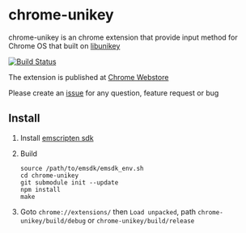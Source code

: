 # chrome-unikey
chrome-unikey is an chrome extension that provide input method for Chrome OS that built on [libunikey](https://github.com/vn-input/libunikey)

[![Build Status](https://travis-ci.org/vn-input/chrome-unikey.svg?branch=master)](https://travis-ci.org/vn-input/chrome-unikey)

The extension is published at [Chrome Webstore](https://chrome.google.com/webstore/detail/unikey-ime-ti%E1%BA%BFng-vi%E1%BB%87t-bet/onehcjejplajliiggjeimjkdfegpoiko/)

Please create an [issue](https://github.com/vn-input/chrome-unikey/issues) for any question, feature request or bug

## Install

1. Install [emscripten sdk](https://kripken.github.io/emscripten-site/docs/getting_started/downloads.html)
2. Build

    ```
    source /path/to/emsdk/emsdk_env.sh
    cd chrome-unikey
    git submodule init --update
    npm install
    make
    ```
3. Goto `chrome://extensions/` then `Load unpacked`, path `chrome-unikey/build/debug` or `chrome-unikey/build/release`
